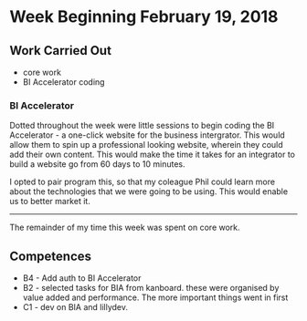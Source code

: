 # Week Beginning February 19, 2018

## Work Carried Out
* core work
* BI Accelerator coding

### BI Accelerator
Dotted throughout the week were little sessions to begin coding the BI Accelerator - a one-click website for the business intergrator. This would allow them to spin up a professional looking website, wherein they could add their own content. This would make the time it takes for an integrator to build a website go from 60 days to 10 minutes.

I opted to pair program this, so that my coleague Phil could learn more about the technologies that we were going to be using. This would enable us to better market it.

---

The remainder of my time this week was spent on core work.

## Competences
* B4 - Add auth to BI Accelerator
* B2 - selected tasks for BIA from kanboard. these were organised by value added and performance. The more important things went in first
* C1 - dev on BIA and lillydev.
